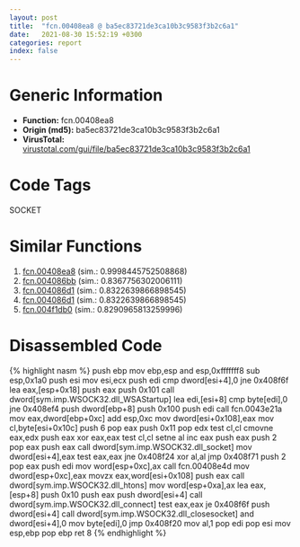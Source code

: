 ```yaml
---
layout: post
title:  "fcn.00408ea8 @ ba5ec83721de3ca10b3c9583f3b2c6a1"
date:   2021-08-30 15:52:19 +0300
categories: report
index: false
---
```


# Generic Information
- **Function:** fcn.00408ea8
- **Origin (md5):** ba5ec83721de3ca10b3c9583f3b2c6a1
- **VirusTotal:** [virustotal.com/gui/file/ba5ec83721de3ca10b3c9583f3b2c6a1][virustotal_ref]

# Code Tags
<span class="tag" id="SOCKET">SOCKET</span>


# Similar Functions

1. [fcn.00408ea8][similar_1_ref] (sim.: 0.9998445752508868)
2. [fcn.004086bb][similar_2_ref] (sim.: 0.8367756302006111)
3. [fcn.004086d1][similar_3_ref] (sim.: 0.8322639866898545)
4. [fcn.004086d1][similar_4_ref] (sim.: 0.8322639866898545)
5. [fcn.004f1db0][similar_5_ref] (sim.: 0.8290965813259996)


# Disassembled Code

{% highlight nasm %}
push ebp
mov ebp,esp
and esp,0xfffffff8
sub esp,0x1a0
push esi
mov esi,ecx
push edi
cmp dword[esi+4],0
jne 0x408f6f
lea eax,[esp+0x18]
push eax
push 0x101
call dword[sym.imp.WSOCK32.dll_WSAStartup]
lea edi,[esi+8]
cmp byte[edi],0
jne 0x408ef4
push dword[ebp+8]
push 0x100
push edi
call fcn.0043e21a
mov eax,dword[ebp+0xc]
add esp,0xc
mov dword[esi+0x108],eax
mov cl,byte[esi+0x10c]
push 6
pop eax
push 0x11
pop edx
test cl,cl
cmovne eax,edx
push eax
xor eax,eax
test cl,cl
setne al
inc eax
push eax
push 2
pop eax
push eax
call dword[sym.imp.WSOCK32.dll_socket]
mov dword[esi+4],eax
test eax,eax
jne 0x408f24
xor al,al
jmp 0x408f71
push 2
pop eax
push edi
mov word[esp+0xc],ax
call fcn.00408e4d
mov dword[esp+0xc],eax
movzx eax,word[esi+0x108]
push eax
call dword[sym.imp.WSOCK32.dll_htons]
mov word[esp+0xa],ax
lea eax,[esp+8]
push 0x10
push eax
push dword[esi+4]
call dword[sym.imp.WSOCK32.dll_connect]
test eax,eax
je 0x408f6f
push dword[esi+4]
call dword[sym.imp.WSOCK32.dll_closesocket]
and dword[esi+4],0
mov byte[edi],0
jmp 0x408f20
mov al,1
pop edi
pop esi
mov esp,ebp
pop ebp
ret 8
{% endhighlight %}


[similar_1_ref]: /report/fcn.00408ea8@53687e619dcac7d709f306d061d8daeb
[similar_2_ref]: /report/fcn.004086bb@319cf4affa41f752783e62f81908d682
[similar_3_ref]: /report/fcn.004086d1@7e044e51324f9f80f4e97d8f3549c003
[similar_4_ref]: /report/fcn.004086d1@88e03379526f823ce2de3b236adcaf80
[similar_5_ref]: /report/fcn.004f1db0@4fe38de7c6c86a1bad209560fa052231
[virustotal_ref]: https://www.virustotal.com/gui/file/ba5ec83721de3ca10b3c9583f3b2c6a1